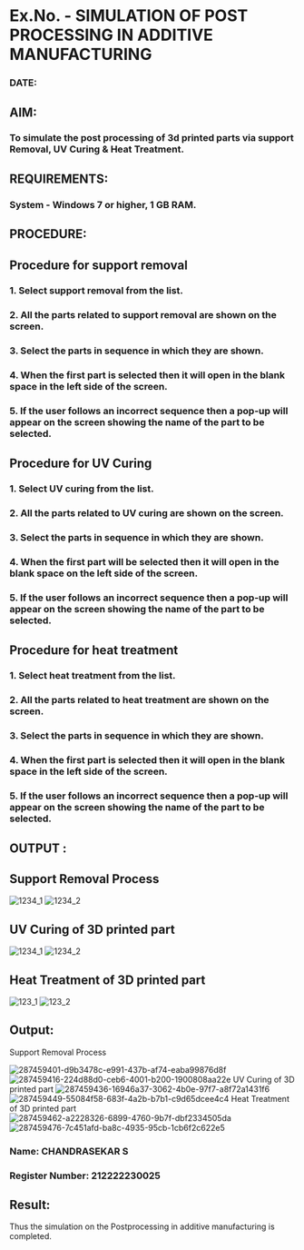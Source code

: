 # Ex.No.  - SIMULATION OF POST PROCESSING IN ADDITIVE MANUFACTURING

### DATE: 

## AIM: 
### To simulate the post processing of 3d printed parts via support Removal, UV Curing & Heat Treatment.

## REQUIREMENTS:
### System - Windows 7 or higher, 1 GB RAM.

## PROCEDURE:

## Procedure for support removal
### 1.	Select support removal from the list.
### 2.	All the parts related to support removal are shown on the screen.
### 3.	Select the parts in sequence in which they are shown.
### 4.	When the first part is selected then it will open in the blank space in the left side of the screen.
### 5.	If the user follows an incorrect sequence then a pop-up will appear on the screen showing the name of the part to be selected.

## Procedure for UV Curing
### 1.	Select UV curing from the list.
### 2.	All the parts related to UV curing are shown on the screen.
### 3.	Select the parts in sequence in which they are shown.
### 4.	When the first part will be selected then it will open in the blank space on the left side of the screen.
### 5.	If the user follows an incorrect sequence then a pop-up will appear on the screen showing the name of the part to be selected.

## Procedure for heat treatment
### 1.	Select heat treatment from the list.
### 2.	All the parts related to heat treatment are shown on the screen.
### 3.	Select the parts in sequence in which they are shown.
### 4.	When the first part is selected then it will open in the blank space in the left side of the screen.
### 5.	If the user follows an incorrect sequence then a pop-up will appear on the screen showing the name of the part to be selected.

## OUTPUT :

## Support Removal Process
![1234_1](https://github.com/Sellakumar1987/Ex.No.9---SIMULATION-OF-POST--PROCESSING-IN-ADDITIVE-MANUFACTURING/assets/113594316/772fb2a3-62b2-4654-8777-d06c89da300e)
![1234_2](https://github.com/Sellakumar1987/Ex.No.9---SIMULATION-OF-POST--PROCESSING-IN-ADDITIVE-MANUFACTURING/assets/113594316/54ddd8f1-cf4e-4812-9573-129f16839b59)

## UV Curing of 3D printed part
![1234_1](https://github.com/Sellakumar1987/Ex.No.9---SIMULATION-OF-POST--PROCESSING-IN-ADDITIVE-MANUFACTURING/assets/113594316/b8aaa899-f319-4192-9dd7-126717137bfd)
![1234_2](https://github.com/Sellakumar1987/Ex.No.9---SIMULATION-OF-POST--PROCESSING-IN-ADDITIVE-MANUFACTURING/assets/113594316/5fa69c3d-4e61-4226-b2ad-b0765c0cd498)

## Heat Treatment of 3D printed part
![123_1](https://github.com/Sellakumar1987/Ex.No.9---SIMULATION-OF-POST--PROCESSING-IN-ADDITIVE-MANUFACTURING/assets/113594316/22c2fbe1-2159-46bf-b6aa-d7704484aa8a)
![123_2](https://github.com/Sellakumar1987/Ex.No.9---SIMULATION-OF-POST--PROCESSING-IN-ADDITIVE-MANUFACTURING/assets/113594316/2801d001-e6cd-4b6c-9d5f-712067d3bc3c)

## Output:
Support Removal Process

![287459401-d9b3478c-e991-437b-af74-eaba99876d8f](https://github.com/SHARIKA818/Ex.No.9---SIMULATION-OF-POST--PROCESSING-IN-ADDITIVE-MANUFACTURING/assets/139834761/c5f9a1ff-e98a-481f-a6cb-747e18a1ff53)
![287459416-224d88d0-ceb6-4001-b200-1900808aa22e](https://github.com/SHARIKA818/Ex.No.9---SIMULATION-OF-POST--PROCESSING-IN-ADDITIVE-MANUFACTURING/assets/139834761/f14a7cf4-fc76-467e-81cb-2a0e994cbafe)
UV Curing of 3D printed part
![287459436-16946a37-3062-4b0e-97f7-a8f72a1431f6](https://github.com/SHARIKA818/Ex.No.9---SIMULATION-OF-POST--PROCESSING-IN-ADDITIVE-MANUFACTURING/assets/139834761/ad7333e6-e3dd-4f1c-a406-3f557a61c69c)
![287459449-55084f58-683f-4a2b-b7b1-c9d65dcee4c4](https://github.com/SHARIKA818/Ex.No.9---SIMULATION-OF-POST--PROCESSING-IN-ADDITIVE-MANUFACTURING/assets/139834761/2077490e-5b2f-46aa-b0c4-10f2ffd832dd)
Heat Treatment of 3D printed part
![287459462-a2228326-6899-4760-9b7f-dbf2334505da](https://github.com/SHARIKA818/Ex.No.9---SIMULATION-OF-POST--PROCESSING-IN-ADDITIVE-MANUFACTURING/assets/139834761/ee5ef96b-6261-484c-a8e3-e736b2cd84dd)
![287459476-7c451afd-ba8c-4935-95cb-1cb6f2c622e5](https://github.com/SHARIKA818/Ex.No.9---SIMULATION-OF-POST--PROCESSING-IN-ADDITIVE-MANUFACTURING/assets/139834761/45e87906-57ae-4e24-9d9b-7d2ed081fb80)

### Name: CHANDRASEKAR S
### Register Number: 212222230025

## Result: 
Thus the simulation on the Postprocessing in additive manufacturing is completed.
